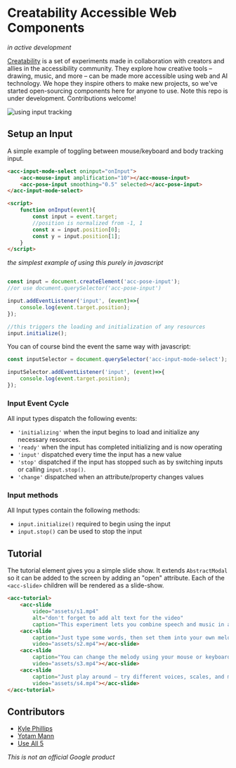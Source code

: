 # Creatability Accessible Web Components
_in active development_

[Creatability](https://experiments.withgoogle.com/collection/creatability) is a set of experiments made in collaboration with creators and allies in the accessibility community. They explore how creative tools – drawing, music, and more – can be made more accessible using web and AI technology. We hope they inspire others to make new projects, so we've started open-sourcing components here for anyone to use. Note this repo is under development. Contributions welcome!

![using input tracking](https://storage.googleapis.com/creatability-github/Irene_Keyboard_shorter.gif)



## Setup an Input

A simple example of toggling between mouse/keyboard and body tracking input.
```html
<acc-input-mode-select oninput="onInput">
    <acc-mouse-input amplification="10"></acc-mouse-input>
    <acc-pose-input smoothing="0.5" selected></acc-pose-input>
</acc-input-mode-select>

<script>
    function onInput(event){
        const input = event.target;
        //position is normalized from -1, 1
        const x = input.position[0];
        const y = input.position[1];
    }
</script>
```

_the simplest example of using this purely in javascript_
```js

const input = document.createElement('acc-pose-input');
//or use document.querySelector('acc-pose-input')

input.addEventListener('input', (event)=>{
    console.log(event.target.position);
});

//this triggers the loading and initialization of any resources
input.initialize();

```


You can of course bind the event the same way with javascript:
```js
const inputSelector = document.querySelector('acc-input-mode-select');

inputSelector.addEventListener('input', (event)=>{
    console.log(event.target.position);
});
```


### Input Event Cycle
All input types dispatch the following events:

* `'initializing'` when the input begins to load and initialize any necessary resources.
* `'ready'` when the input has completed initializing and is now operating
* `'input'` dispatched every time the input has a new value
* `'stop'` dispatched if the input has stopped such as by switching inputs or calling `input.stop()`.
* `'change'` dispatched when an attribute/property changes values


### Input methods
All Input types contain the following methods:

* `input.initialize()` required to begin using the input
* `input.stop()` can be used to stop the input


## Tutorial

The tutorial element gives you a simple slide show. It extends `AbstractModal` so it can be added to the screen by adding an "open" attribute. Each of the `<acc-slide>` children will be rendered as a slide-show.

```html
<acc-tutorial>
    <acc-slide
        video="assets/s1.mp4"
        alt="don't forget to add alt text for the video"
        caption="This experiment lets you combine speech and music in a fun way."></acc-slide>
    <acc-slide
        caption="Just type some words, then set them into your own melody."
        video="assets/s2.mp4"></acc-slide>
    <acc-slide
        caption="You can change the melody using your mouse or keyboard."
        video="assets/s3.mp4"></acc-slide>
    <acc-slide
        caption="Just play around – try different voices, scales, and more."
        video="assets/s4.mp4"></acc-slide>
</acc-tutorial>
```

## Contributors
* [Kyle Phillips](https://github.com/hapticdata)
* [Yotam Mann](https://github.com/tambien)
* [Use All 5](https://github.com/useallfive)



_This is not an official Google product_



